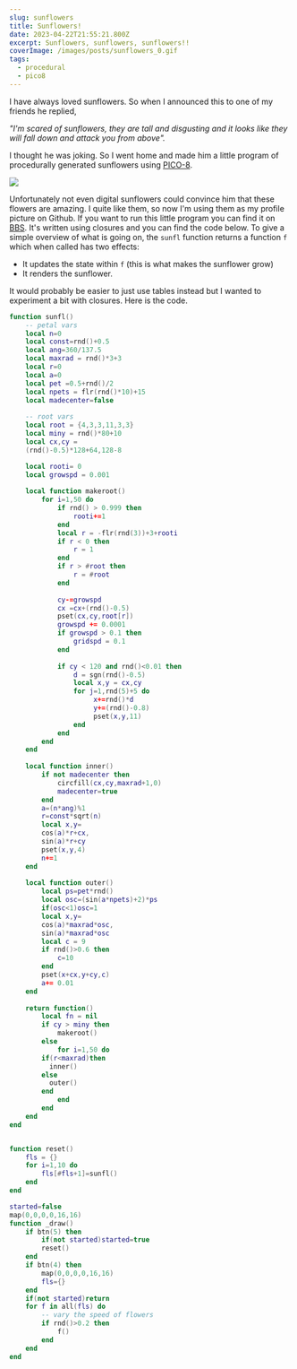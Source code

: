 ```yaml
---
slug: sunflowers
title: Sunflowers!
date: 2023-04-22T21:55:21.800Z
excerpt: Sunflowers, sunflowers, sunflowers!!
coverImage: /images/posts/sunflowers_0.gif
tags:
  - procedural
  - pico8
---
```


<script>
  import CodeBlock from "$lib/components/molecules/CodeBlock.svelte";
	import Image from '$lib/components/atoms/Image.svelte';
</script>

I have always loved sunflowers. So when I announced this to one of my friends he replied,

*"I'm scared of sunflowers, they are tall and disgusting and it looks like they will fall down and attack you from above".*

I thought he was joking. So I went home and made him a little program of procedurally generated sunflowers using [PICO-8](https://www.lexaloffle.com/pico-8.php). 

<Image src=/images/posts/sunflowers_0.gif />

Unfortunately not even digital sunflowers could convince him that these flowers are amazing. I quite like them, so now I'm using them as my profile picture on Github. If you want to run this little program you can find it on [BBS](https://www.lexaloffle.com/bbs/?pid=45641). It's written using closures and you can find the code below. To give a simple overview of what is going on, the ``sunfl`` function returns a function ``f`` which when called has two effects:

- It updates the state within ``f`` (this is what makes the sunflower grow)
- It renders the sunflower.

It would probably be easier to just use tables instead but I wanted to experiment a bit with closures. Here is the code.

<CodeBlock lang="lua">

````lua
function sunfl()
	-- petal vars
	local n=0
	local const=rnd()+0.5
	local ang=360/137.5
	local maxrad = rnd()*3+3
	local r=0
	local a=0
	local pet =0.5+rnd()/2
	local npets = flr(rnd()*10)+15
	local madecenter=false
	
	-- root vars
	local root = {4,3,3,11,3,3}
	local miny = rnd()*80+10 
	local cx,cy = 
	(rnd()-0.5)*128+64,128-8

	local rooti= 0
	local growspd = 0.001
	
	local function makeroot()
		for i=1,50 do
			if rnd() > 0.999 then
				rooti+=1
			end
			local r = -flr(rnd(3))+3+rooti
			if r < 0 then
				r = 1
			end 
			if r > #root then
				r = #root
			end
			
			cy-=growspd
			cx =cx+(rnd()-0.5)
			pset(cx,cy,root[r])
			growspd += 0.0001
			if growspd > 0.1 then
				gridspd = 0.1
			end
			
			if cy < 120 and rnd()<0.01 then
				d = sgn(rnd()-0.5)
				local x,y = cx,cy
				for j=1,rnd(5)+5 do
					 x+=rnd()*d
					 y+=(rnd()-0.8)
					 pset(x,y,11)
				end
			end
		end
	end
	
	local function inner()
		if not madecenter then
			circfill(cx,cy,maxrad+1,0)
			madecenter=true
		end
		a=(n*ang)%1
		r=const*sqrt(n)
		local x,y=
		cos(a)*r+cx,
		sin(a)*r+cy
		pset(x,y,4)
		n+=1
	end
	
	local function outer() 
		local ps=pet*rnd()
		local osc=(sin(a*npets)+2)*ps
		if(osc<1)osc=1
		local x,y=
		cos(a)*maxrad*osc,
		sin(a)*maxrad*osc
		local c = 9
		if rnd()>0.6 then
			c=10
		end
		pset(x+cx,y+cy,c)
		a+= 0.01
	end 
	
	return function()
		local fn = nil
		if cy > miny then
			makeroot()
		else
			for i=1,50 do
        if(r<maxrad)then
          inner()
        else
          outer()
        end
			end
		end
	end
end


function reset() 
	fls = {}
	for i=1,10 do
		fls[#fls+1]=sunfl()
	end
end

started=false
map(0,0,0,0,16,16)
function _draw()
	if btn(5) then 
		if(not started)started=true
		reset()
	end
	if btn(4) then
		map(0,0,0,0,16,16)
		fls={}
	end
	if(not started)return
	for f in all(fls) do
		-- vary the speed of flowers
		if rnd()>0.2 then
			f()
		end
	end 
end
````

</CodeBlock>
